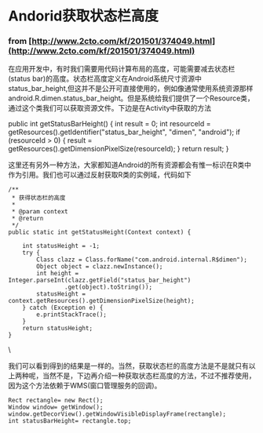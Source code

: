 # Andorid获取状态栏高度 

### from [http://www.2cto.com/kf/201501/374049.html](http://www.2cto.com/kf/201501/374049.html)


在应用开发中，有时我们需要用代码计算布局的高度，可能需要减去状态栏(status bar)的高度。状态栏高度定义在Android系统尺寸资源中status_bar_height,但这并不是公开可直接使用的，例如像通常使用系统资源那样android.R.dimen.status_bar_height。但是系统给我们提供了一个Resource类，通过这个类我们可以获取资源文件。下边是在Activity中获取的方法

 public int getStatusBarHeight() {
  int result = 0;
  int resourceId = getResources().getIdentifier("status_bar_height", "dimen", "android");
  if (resourceId > 0) {
      result = getResources().getDimensionPixelSize(resourceId);
  }
  return result;
}



这里还有另外一种方法，大家都知道Android的所有资源都会有惟一标识在R类中作为引用。我们也可以通过反射获取R类的实例域，代码如下

    /**
     * 获得状态栏的高度
     * 
     * @param context
     * @return
     */
    public static int getStatusHeight(Context context) {

        int statusHeight = -1;
        try {
            Class clazz = Class.forName("com.android.internal.R$dimen");
            Object object = clazz.newInstance();
            int height = Integer.parseInt(clazz.getField("status_bar_height")
                    .get(object).toString());
            statusHeight = context.getResources().getDimensionPixelSize(height);
        } catch (Exception e) {
            e.printStackTrace();
        }
        return statusHeight;
    }

\

我们可以看到得到的结果是一样的。当然，获取状态栏的高度方法是不是就只有以上两种呢，当然不是，下边再介绍一种获取状态栏高度的方法，不过不推荐使用，因为这个方法依赖于WMS(窗口管理服务的回调)。

    Rect rectangle= new Rect();
    Window window= getWindow();
    window.getDecorView().getWindowVisibleDisplayFrame(rectangle);
    int statusBarHeight= rectangle.top;
